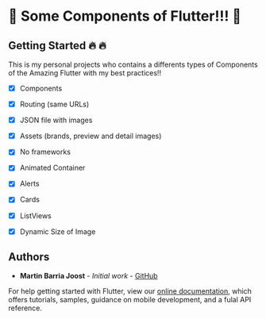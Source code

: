 # :large_blue_circle: Some Components of Flutter!!! :large_blue_circle:

## Getting Started :fire: :fire:

This is my personal projects who contains a differents types of Components of the Amazing Flutter with my best practices!!

- [x] Components
- [x] Routing (same URLs)
- [x] JSON file with images
- [x] Assets (brands, preview and detail images)
- [x] No frameworks
- [x] Animated Container
- [x] Alerts
- [x] Cards
- [x] ListViews
- [x] Dynamic Size of Image 




## Authors

* **Martin Barria Joost** - *Initial work* - [GitHub](https://github.com/martinjoost)

For help getting started with Flutter, view our
[online documentation](https://flutter.dev/docs), which offers tutorials,
samples, guidance on mobile development, and a fulal API reference.
